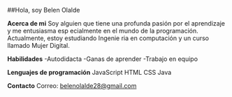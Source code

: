 ##Hola, soy Belen Olalde

**Acerca de mi**
Soy alguien que tiene una profunda pasión por el aprendizaje y me entusiasma esp
ecialmente en el mundo de la programación. Actualmente, estoy estudiando Ingenie
ria en computación y un curso llamado Mujer Digital.

**Habilidades**
-Autodidacta
-Ganas de aprender
-Trabajo en equipo

**Lenguajes de programación**
JavaScript
HTML
CSS
Java

**Contacto**
Correo: belenolalde28@gmail.com

